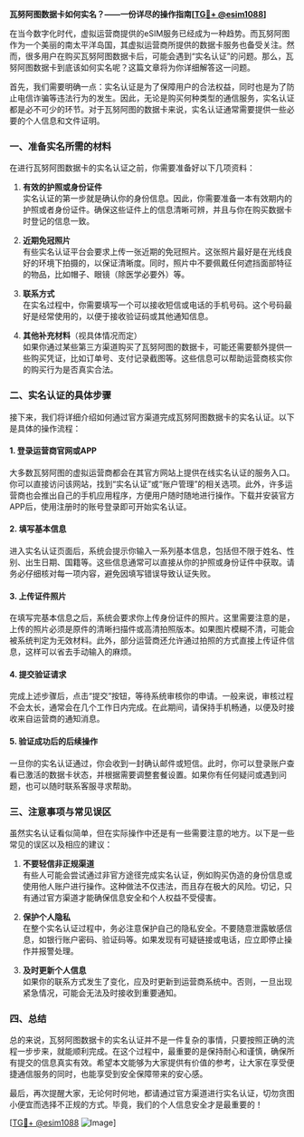 **瓦努阿图数据卡如何实名？——一份详尽的操作指南[[TG💪+ @esim1088](https://t.me/s/esim1088)]**

在当今数字化时代，虚拟运营商提供的eSIM服务已经成为一种趋势。而瓦努阿图作为一个美丽的南太平洋岛国，其虚拟运营商所提供的数据卡服务也备受关注。然而，很多用户在购买瓦努阿图数据卡后，可能会遇到“实名认证”的问题。那么，瓦努阿图数据卡到底该如何实名呢？这篇文章将为你详细解答这一问题。

首先，我们需要明确一点：实名认证是为了保障用户的合法权益，同时也是为了防止电信诈骗等违法行为的发生。因此，无论是购买何种类型的通信服务，实名认证都是必不可少的环节。对于瓦努阿图的数据卡来说，实名认证通常需要提供一些必要的个人信息和文件证明。

### 一、准备实名所需的材料

在进行瓦努阿图数据卡的实名认证之前，你需要准备好以下几项资料：

1. **有效的护照或身份证件**  
   实名认证的第一步就是确认你的身份信息。因此，你需要准备一本有效期内的护照或者身份证件。确保这些证件上的信息清晰可辨，并且与你在购买数据卡时登记的信息一致。

2. **近期免冠照片**  
   有些实名认证平台会要求上传一张近期的免冠照片。这张照片最好是在光线良好的环境下拍摄的，以保证清晰度。同时，照片中不要佩戴任何遮挡面部特征的物品，比如帽子、眼镜（除医学必要外）等。

3. **联系方式**  
   在实名过程中，你需要填写一个可以接收短信或电话的手机号码。这个号码最好是经常使用的，以便于接收验证码或其他通知信息。

4. **其他补充材料**（视具体情况而定）  
   如果你通过某些第三方渠道购买了瓦努阿图的数据卡，可能还需要额外提供一些购买凭证，比如订单号、支付记录截图等。这些信息可以帮助运营商核实你的购买行为是否真实合法。

### 二、实名认证的具体步骤

接下来，我们将详细介绍如何通过官方渠道完成瓦努阿图数据卡的实名认证。以下是具体的操作流程：

#### 1. 登录运营商官网或APP

大多数瓦努阿图的虚拟运营商都会在其官方网站上提供在线实名认证的服务入口。你可以直接访问该网站，找到“实名认证”或“账户管理”的相关选项。此外，许多运营商也会推出自己的手机应用程序，方便用户随时随地进行操作。下载并安装官方APP后，使用注册时的账号登录即可开始实名认证。

#### 2. 填写基本信息

进入实名认证页面后，系统会提示你输入一系列基本信息，包括但不限于姓名、性别、出生日期、国籍等。这些信息通常可以直接从你的护照或身份证件中获取。请务必仔细核对每一项内容，避免因填写错误导致认证失败。

#### 3. 上传证件照片

在填写完基本信息之后，系统会要求你上传身份证件的照片。这里需要注意的是，上传的照片必须是原件的清晰扫描件或高清拍照版本。如果图片模糊不清，可能会被系统判定为无效材料。此外，部分运营商还允许通过拍照的方式直接上传证件信息，这样可以省去手动输入的麻烦。

#### 4. 提交验证请求

完成上述步骤后，点击“提交”按钮，等待系统审核你的申请。一般来说，审核过程不会太长，通常会在几个工作日内完成。在此期间，请保持手机畅通，以便及时接收来自运营商的通知消息。

#### 5. 验证成功后的后续操作

一旦你的实名认证通过，你会收到一封确认邮件或短信。此时，你可以登录账户查看已激活的数据卡状态，并根据需要调整套餐设置。如果你有任何疑问或遇到问题，也可以随时联系客服寻求帮助。

### 三、注意事项与常见误区

虽然实名认证看似简单，但在实际操作中还是有一些需要注意的地方。以下是一些常见的误区以及相应的建议：

1. **不要轻信非正规渠道**  
   有些人可能会尝试通过非官方途径完成实名认证，例如购买伪造的身份信息或使用他人账户进行操作。这种做法不仅违法，而且存在极大的风险。切记，只有通过官方渠道才能确保信息安全和个人权益不受侵害。

2. **保护个人隐私**  
   在整个实名认证过程中，务必注意保护自己的隐私安全。不要随意泄露敏感信息，如银行账户密码、验证码等。如果发现有可疑链接或电话，应立即停止操作并报警处理。

3. **及时更新个人信息**  
   如果你的联系方式发生了变化，应及时更新到运营商系统中。否则，一旦出现紧急情况，可能会无法及时接收到重要通知。

### 四、总结

总的来说，瓦努阿图数据卡的实名认证并不是一件复杂的事情，只要按照正确的流程一步步来，就能顺利完成。在这个过程中，最重要的是保持耐心和谨慎，确保所有提交的信息真实有效。希望本文能够为大家提供有价值的参考，让大家在享受便捷通信服务的同时，也能享受到安全保障带来的安心感。

最后，再次提醒大家，无论何时何地，都请通过官方渠道进行实名认证，切勿贪图小便宜而选择不正规的方式。毕竟，我们的个人信息安全才是最重要的！

[[TG💪+ @esim1088](https://t.me/s/esim1088) ![Image](https://i.postimg.cc/4NQfJmqS/Snipaste-2025-05-13-00-14-12.png)]